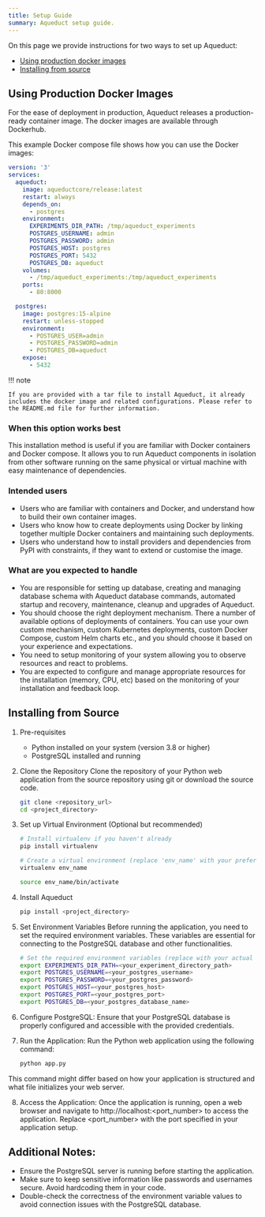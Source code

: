 ```yaml
---
title: Setup Guide
summary: Aqueduct setup guide.
---
```


On this page we provide instructions for two ways to set up Aqueduct:
- [Using production docker images](#using-production-docker-images)
- [Installing from source](#installing-from-source)

## Using Production Docker Images
For the ease of deployment in production, Aqueduct releases a production-ready container image. The docker images are available through Dockerhub.

This example Docker compose file shows how you can use the Docker images:

```yaml
version: '3'
services:
  aqueduct:
    image: aqueductcore/release:latest
    restart: always
    depends_on:
      - postgres
    environment:
      EXPERIMENTS_DIR_PATH: /tmp/aqueduct_experiments
      POSTGRES_USERNAME: admin
      POSTGRES_PASSWORD: admin
      POSTGRES_HOST: postgres
      POSTGRES_PORT: 5432
      POSTGRES_DB: aqueduct
    volumes:
      - /tmp/aqueduct_experiments:/tmp/aqueduct_experiments
    ports:
      - 80:8000

  postgres:
    image: postgres:15-alpine
    restart: unless-stopped
    environment:
      - POSTGRES_USER=admin
      - POSTGRES_PASSWORD=admin
      - POSTGRES_DB=aqueduct
    expose:
      - 5432

```

!!! note
    
    If you are provided with a tar file to install Aqueduct, it already includes the docker image and related configurations. Please refer to the README.md file for further information.

### When this option works best

This installation method is useful if you are familiar with Docker containers and Docker compose. It allows you to run Aqueduct components in isolation from other software running on the same physical or virtual machine with easy maintenance of dependencies.

### Intended users

- Users who are familiar with containers and Docker, and understand how to build their own container images.
- Users who know how to create deployments using Docker by linking together multiple Docker containers and maintaining such deployments.
- Users who understand how to install providers and dependencies from PyPI with constraints, if they want to extend or customise the image.

### What are you expected to handle

- You are responsible for setting up database, creating and managing database schema with Aqueduct database commands, automated startup and recovery, maintenance, cleanup and upgrades of Aqueduct.
- You should choose the right deployment mechanism. There a number of available options of deployments of containers. You can use your own custom mechanism, custom Kubernetes deployments, custom Docker Compose, custom Helm charts etc., and you should choose it based on your experience and expectations.
- You need to setup monitoring of your system allowing you to observe resources and react to problems.
- You are expected to configure and manage appropriate resources for the installation (memory, CPU, etc) based on the monitoring of your installation and feedback loop.

## Installing from Source

1. Pre-requisites
    - Python installed on your system (version 3.8 or higher)
    - PostgreSQL installed and running
2. Clone the Repository
Clone the repository of your Python web application from the source repository using git or download the source code.

    ```sh
    git clone <repository_url>
    cd <project_directory>
    ```

3. Set up Virtual Environment (Optional but recommended)

    ```sh
    # Install virtualenv if you haven't already
    pip install virtualenv

    # Create a virtual environment (replace 'env_name' with your preferred name)
    virtualenv env_name

    source env_name/bin/activate
    ```

4. Install Aqueduct
    ```sh
    pip install <project_directory>
    ```

5. Set Environment Variables
Before running the application, you need to set the required environment variables. These variables are essential for connecting to the PostgreSQL database and other functionalities.

    ```sh
    # Set the required environment variables (replace with your actual values)
    export EXPERIMENTS_DIR_PATH=<your_experiment_directory_path>
    export POSTGRES_USERNAME=<your_postgres_username>
    export POSTGRES_PASSWORD=<your_postgres_password>
    export POSTGRES_HOST=<your_postgres_host>
    export POSTGRES_PORT=<your_postgres_port>
    export POSTGRES_DB=<your_postgres_database_name>
    ```

6. Configure PostgreSQL: Ensure that your PostgreSQL database is properly configured and accessible with the provided credentials.

7. Run the Application: Run the Python web application using the following command:
    ```sh
    python app.py
    ```
This command might differ based on how your application is structured and what file initializes your web server.

8. Access the Application: Once the application is running, open a web browser and navigate to http://localhost:<port_number> to access the application. Replace <port_number> with the port specified in your application setup.

## Additional Notes:
- Ensure the PostgreSQL server is running before starting the application.
- Make sure to keep sensitive information like passwords and usernames secure. Avoid hardcoding them in your code.
- Double-check the correctness of the environment variable values to avoid connection issues with the PostgreSQL database.

